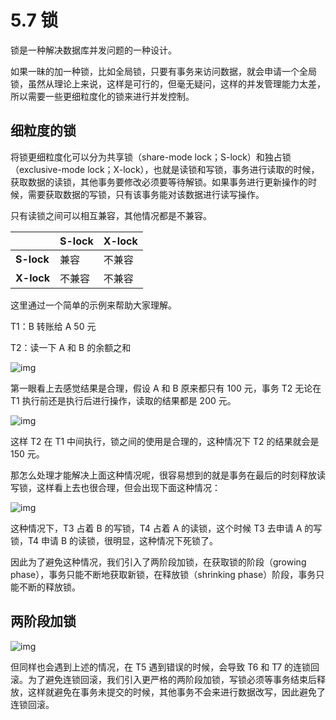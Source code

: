 # 5.7 锁

锁是一种解决数据库并发问题的一种设计。

如果一昧的加一种锁，比如全局锁，只要有事务来访问数据，就会申请一个全局锁，虽然从理论上来说，这样是可行的，但毫无疑问，这样的并发管理能力太差，所以需要一些更细粒度化的锁来进行并发控制。

## 细粒度的锁

将锁更细粒度化可以分为共享锁（share-mode lock；S-lock）和独占锁（exclusive-mode lock；X-lock），也就是读锁和写锁，事务进行读取的时候，获取数据的读锁，其他事务要修改必须要等待解锁。如果事务进行更新操作的时候，需要获取数据的写锁，只有该事务能对该数据进行读写操作。

只有读锁之间可以相互兼容，其他情况都是不兼容。

  |  | S-lock | X-lock |
  |----|--------|--------|
  |**S-lock**|兼容   |不兼容  |
  |**X-lock**|不兼容 |不兼容  |

这里通过一个简单的示例来帮助大家理解。

T1：B 转账给 A 50 元

T2：读一下 A 和 B 的余额之和

![img](https://obbusiness-private.oss-cn-shanghai.aliyuncs.com/doc/img/kernel-quickstart/V1.0.0/zh-CN/5.transaction-engine/8.lock-02.png)

第一眼看上去感觉结果是合理，假设 A 和 B 原来都只有 100 元，事务 T2 无论在 T1 执行前还是执行后进行操作，读取的结果都是 200 元。

![img](https://obbusiness-private.oss-cn-shanghai.aliyuncs.com/doc/img/kernel-quickstart/V1.0.0/zh-CN/5.transaction-engine/8.lock-03.png)

这样 T2 在 T1 中间执行，锁之间的使用是合理的，这种情况下 T2 的结果就会是 150 元。

那怎么处理才能解决上面这种情况呢，很容易想到的就是事务在最后的时刻释放读写锁，这样看上去也很合理，但会出现下面这种情况：

![img](https://obbusiness-private.oss-cn-shanghai.aliyuncs.com/doc/img/kernel-quickstart/V1.0.0/zh-CN/5.transaction-engine/8.lock-04.png)

这种情况下，T3 占着 B 的写锁，T4 占着 A 的读锁，这个时候 T3 去申请 A 的写锁，T4 申请 B 的读锁，很明显，这种情况下死锁了。

因此为了避免这种情况，我们引入了两阶段加锁，在获取锁的阶段（growing phase），事务只能不断地获取新锁，在释放锁（shrinking phase）阶段，事务只能不断的释放锁。

## 两阶段加锁

![img](https://obbusiness-private.oss-cn-shanghai.aliyuncs.com/doc/img/kernel-quickstart/V1.0.0/zh-CN/5.transaction-engine/8.lock-05.png)

但同样也会遇到上述的情况，在 T5 遇到错误的时候，会导致 T6 和 T7 的连锁回滚。为了避免连锁回滚，我们引入更严格的两阶段加锁，写锁必须等事务结束后释放，这样就避免在事务未提交的时候，其他事务不会来进行数据改写，因此避免了连锁回滚。
